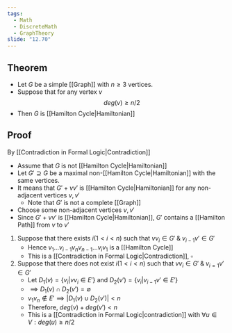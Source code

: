 ```yaml
---
tags:
  - Math
  - DiscreteMath
  - GraphTheory
slide: "12.70"
---
```

## Theorem
- Let $G$ be a simple [[Graph]] with $n\geq 3$ vertices.
- Suppose that for any vertex $v$ $$deg(v)\geq n/2$$
- Then $G$ is [[Hamilton Cycle|Hamiltonian]] 
## Proof
By [[Contradiction in Formal Logic|Contradiction]]
- Assume that $G$ is not [[Hamilton Cycle|Hamiltonian]]
- Let $G'\supseteq G$ be a maximal non-[[Hamilton Cycle|Hamiltonian]] with the same vertices.
- It means that $G'+vv'$ is [[Hamilton Cycle|Hamiltonian]] for any non-adjacent vertices $v,v'$
	- Note that $G'$ is not a complete [[Graph]]
- Choose some non-adjacent vertices $v,v'$
- Since $G'+vv'$ is [[Hamilton Cycle|Hamiltonian]], $G'$ contains a [[Hamilton Path]] from $v$ to $v'$
1. Suppose that there exists $i (1<i<n)$ such that $vv_i\in G'\;\&\;v_{i-1}v'\in G'$
	- Hence $v_1...v_{i-1}v_nv_{n-1}...v_iv_1$ is a [[Hamilton Cycle]]
	- This is a [[Contradiction in Formal Logic|Contradiction]], $\square$
2. Suppose that there does not exist $i(1<i<n)$ such that $vv_i\in G'\;\&\;v_{i=1}v'\in G'$
	- Let $D_1(v)=\{v_i|vv_i\in E'\}$ and $D_2(v')=\{v_i|v_{i-1}v'\in E'\}$
	- $\implies D_1(v)\cap D_2(v')=\emptyset$
	 - $v_1v_n\not\in E'\implies |D_1(v)\cup D_2(v')|<n$
	 - Therefore, $deg(v)+deg(v')<n$
	 - This is a [[Contradiction in Formal Logic|contradiction]] with $\forall u\in V:deg(u)\geq n/2$